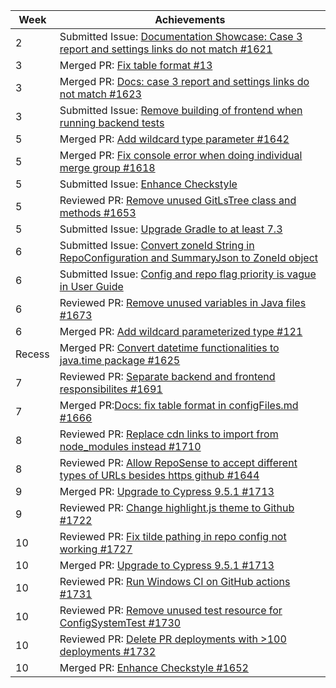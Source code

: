 | Week   | Achievements                                                                                                                                      |
|--------|---------------------------------------------------------------------------------------------------------------------------------------------------|
| 2      | Submitted Issue: [Documentation Showcase: Case 3 report and settings links do not match #1621](https://github.com/reposense/RepoSense/issues/1621) |
| 3      | Merged PR: [Fix table format #13](https://github.com/nus-cs3281/2022/pull/13)                                                                     |
| 3      | Merged PR: [Docs: case 3 report and settings links do not match #1623](https://github.com/reposense/RepoSense/pull/1623)                          |
| 3      | Submitted Issue: [Remove building of frontend when running backend tests](https://github.com/reposense/RepoSense/issues/1630)                     |
| 5      | Merged PR: [Add wildcard type parameter #1642](https://github.com/reposense/RepoSense/pull/1642)                                                  |
| 5      | Merged PR: [Fix console error when doing individual merge group #1618](https://github.com/reposense/RepoSense/pull/1618)                          |
| 5      | Submitted Issue: [Enhance Checkstyle](https://github.com/reposense/RepoSense/issues/1651)                                                         |
| 5      | Reviewed PR: [Remove unused GitLsTree class and methods #1653](https://github.com/reposense/RepoSense/pull/1653)                                  |
| 5      | Submitted Issue: [Upgrade Gradle to at least 7.3](https://github.com/reposense/RepoSense/issues/1661)                                             |
| 6      | Submitted Issue: [Convert zoneId String in RepoConfiguration and SummaryJson to ZoneId object](https://github.com/reposense/RepoSense/issues/1674) |
| 6      | Submitted Issue: [Config and repo flag priority is vague in User Guide](https://github.com/reposense/RepoSense/issues/1676) |
| 6      | Reviewed PR: [Remove unused variables in Java files #1673](https://github.com/reposense/RepoSense/pull/1673) |
| 6      | Merged PR: [Add wildcard parameterized type #121](https://github.com/se-edu/addressbook-level3/pull/121) |
| Recess | Merged PR: [Convert datetime functionalities to java.time package #1625](https://github.com/reposense/RepoSense/pull/1625) |
| 7      | Reviewed PR: [Separate backend and frontend responsibilites #1691](https://github.com/reposense/RepoSense/pull/1691) |
| 7      | Merged PR:[Docs: fix table format in configFiles.md #1666](https://github.com/reposense/RepoSense/pull/1666) |
| 8      | Reviewed PR: [Replace cdn links to import from node_modules instead #1710](https://github.com/reposense/RepoSense/pull/1710) |
| 8      | Reviewed PR: [Allow RepoSense to accept different types of URLs besides https github #1644](https://github.com/reposense/RepoSense/pull/1644) |
| 9      | Merged PR: [Upgrade to Cypress 9.5.1 #1713](https://github.com/reposense/RepoSense/pull/1713) |
| 9      | Reviewed PR: [Change highlight.js theme to Github #1722](https://github.com/reposense/RepoSense/pull/1722) |
| 10     | Reviewed PR: [Fix tilde pathing in repo config not working #1727](https://github.com/reposense/RepoSense/pull/1727/files) |
| 10 | Merged PR: [Upgrade to Cypress 9.5.1 #1713](https://github.com/reposense/RepoSense/pull/1713) |
| 10 | Reviewed PR: [Run Windows CI on GitHub actions #1731](https://github.com/reposense/RepoSense/pull/1731) |
| 10 | Reviewed PR: [Remove unused test resource for ConfigSystemTest #1730](https://github.com/reposense/RepoSense/pull/1730) |
| 10 | Reviewed PR: [Delete PR deployments with >100 deployments #1732](https://github.com/reposense/RepoSense/pull/1732) |
| 10 | Merged PR: [Enhance Checkstyle #1652](https://github.com/reposense/RepoSense/pull/1652) |
